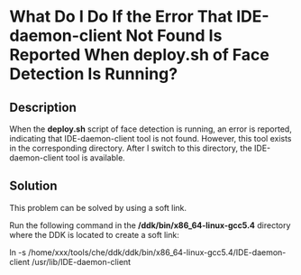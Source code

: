 # What Do I Do If the Error That IDE-daemon-client Not Found Is Reported When deploy.sh of Face Detection Is Running?<a name="EN-US_TOPIC_0197318582"></a>

## Description<a name="section135211697131"></a>

When the  **deploy.sh**  script of face detection is running, an error is reported, indicating that IDE-daemon-client tool is not found. However, this tool exists in the corresponding directory. After I switch to this directory, the IDE-daemon-client tool is available.

## Solution<a name="section16581739181519"></a>

This problem can be solved by using a soft link.

Run the following command in the  **/ddk/bin/x86\_64-linux-gcc5.4**  directory where the DDK is located to create a soft link:

ln -s /home/xxx/tools/che/ddk/ddk/bin/x86\_64-linux-gcc5.4/IDE-daemon-client /usr/lib/IDE-daemon-client

